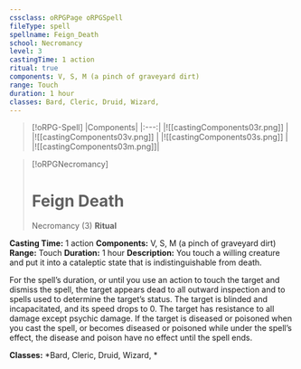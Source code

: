 ```yaml
---
cssclass: oRPGPage oRPGSpell
fileType: spell
spellname: Feign_Death
school: Necromancy
level: 3
castingTime: 1 action
ritual: true
components: V, S, M (a pinch of graveyard dirt)
range: Touch
duration: 1 hour
classes: Bard, Cleric, Druid, Wizard,
---
```

> [!oRPG-Spell]
> |Components|
> |:---:|
> |![[castingComponents03r.png]] |
> |![[castingComponents03v.png]] |
> |![[castingComponents03s.png]] |
> |![[castingComponents03m.png]]|

> [!oRPGNecromancy]
>#  Feign Death
> Necromancy  (3)
> **Ritual**

**Casting Time:** 1 action
**Components:** V, S, M (a pinch of graveyard dirt)
**Range:** Touch
**Duration:**  1 hour
**Description:**
You touch a willing creature and put it into a cataleptic state that is indistinguishable from death.



 For the spell’s duration, or until you use an action to touch the target and dismiss the spell, the target appears dead to all outward inspection and to spells used to determine the target’s status. The target is blinded and incapacitated, and its speed drops to 0. The target has resistance to all damage except psychic damage. If the target is diseased or poisoned when you cast the spell, or becomes diseased or poisoned while under the spell’s effect, the disease and poison have no effect until the spell ends.



**Classes:**  *Bard, Cleric, Druid, Wizard, *


